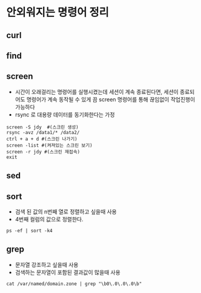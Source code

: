 # 안외워지는 명령어 정리
## curl

## find

## screen
* 시간이 오래걸리는 명령어를 실행시켰는데 세션이 계속 종료된다면, 세션이 종료되어도 명령어가 계속 동작될 수 있게 끔 screen 명령어를 통해 끊임없이 작업진행이 가능하다
* rsync 로 대용량 데이터를 동기화한다는 가정
```
screen -S jdy  #(스크린 생성)
rsync -avz /data1/* /data2/
ctrl + a + d #(스크린 나가기)
screen -list #(켜져있는 스크린 보기)
screen -r jdy #(스크린 재접속)
exit
```

## sed

## sort
* 검색 된 값의 n번째 열로 정렬하고 싶을때 사용
* 4번째 컬럼의 값으로 정렬한다.
```
ps -ef | sort -k4
```

## grep
* 문자열 강조하고 싶을때 사용
* 검색하는 문자열이 포함된 결과값이 많을때 사용
```
cat /var/named/domain.zone | grep "\b0\.0\.0\.0\b"
```
